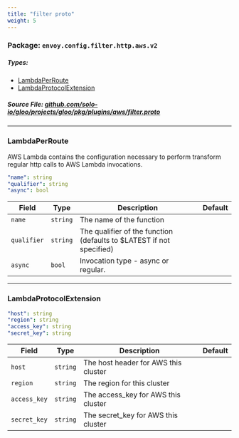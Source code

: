 ```yaml
---
title: "filter proto"
weight: 5
---
```

<!-- Code generated by solo-kit. DO NOT EDIT. -->

### Package: `envoy.config.filter.http.aws.v2` 
##### Types:


- [LambdaPerRoute](#LambdaPerRoute)
- [LambdaProtocolExtension](#LambdaProtocolExtension)
  



##### Source File: [github.com/solo-io/gloo/projects/gloo/pkg/plugins/aws/filter.proto](https://github.com/solo-io/gloo/blob/master/projects/gloo/pkg/plugins/aws/filter.proto)





---
### <a name="LambdaPerRoute">LambdaPerRoute</a>

 
AWS Lambda contains the configuration necessary to perform transform regular http calls to
AWS Lambda invocations.

```yaml
"name": string
"qualifier": string
"async": bool

```

| Field | Type | Description | Default |
| ----- | ---- | ----------- |----------- | 
| `name` | `string` | The name of the function |  |
| `qualifier` | `string` | The qualifier of the function (defaults to $LATEST if not specified) |  |
| `async` | `bool` | Invocation type - async or regular. |  |




---
### <a name="LambdaProtocolExtension">LambdaProtocolExtension</a>



```yaml
"host": string
"region": string
"access_key": string
"secret_key": string

```

| Field | Type | Description | Default |
| ----- | ---- | ----------- |----------- | 
| `host` | `string` | The host header for AWS this cluster |  |
| `region` | `string` | The region for this cluster |  |
| `access_key` | `string` | The access_key for AWS this cluster |  |
| `secret_key` | `string` | The secret_key for AWS this cluster |  |





<!-- Start of HubSpot Embed Code -->
<script type="text/javascript" id="hs-script-loader" async defer src="//js.hs-scripts.com/5130874.js"></script>
<!-- End of HubSpot Embed Code -->

